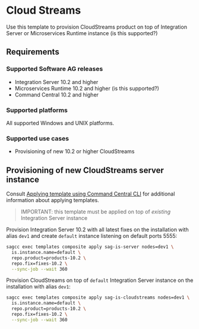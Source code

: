 <!-- Copyright � 2013 - 2018 Software AG, Darmstadt, Germany and/or its licensors

   SPDX-License-Identifier: Apache-2.0

    Licensed under the Apache License, Version 2.0 (the "License");
    you may not use this file except in compliance with the License.
    You may obtain a copy of the License at

        http://www.apache.org/licenses/LICENSE-2.0

    Unless required by applicable law or agreed to in writing, software
    distributed under the License is distributed on an "AS IS" BASIS,
     WITHOUT WARRANTIES OR CONDITIONS OF ANY KIND, either express or implied.
     See the License for the specific language governing permissions and

     limitations under the License.                                                  

-->
# Cloud Streams

Use this template to provision CloudStreams product on top of Integration Server
or Microservices Runtime instance (is this supported?)

## Requirements

### Supported Software AG releases

* Integration Server 10.2 and higher
* Microservices Runtime 10.2 and higher (is this supported?)
* Command Central 10.2 and higher

### Supported platforms

All supported Windows and UNIX platforms.

### Supported use cases

* Provisioning of new 10.2 or higher CloudStreams

## Provisioning of new CloudStreams server instance

Consult [Applying template using Command Central CLI](https://github.com/SoftwareAG/sagdevops-templates/wiki/Using-default-templates#applying-template-using-command-central-cli) for additional information about applying templates.

> IMPORTANT: this template must be applied on top of _existing_ Integration Server instance

Provision Integration Server 10.2 with all latest fixes on the installation with alias `dev1`
and create `default` instance listening on default ports 5555:

```bash
sagcc exec templates composite apply sag-is-server nodes=dev1 \
  is.instance.name=default \
  repo.product=products-10.2 \
  repo.fix=fixes-10.2 \
  --sync-job --wait 360
```

Provision CloudStreams on top of `default` Integration Server instance on the installation
with alias `dev1`:

```bash
sagcc exec templates composite apply sag-is-cloudstreams nodes=dev1 \
  is.instance.name=default \
  repo.product=products-10.2 \
  repo.fix=fixes-10.2 \
  --sync-job --wait 360
```
